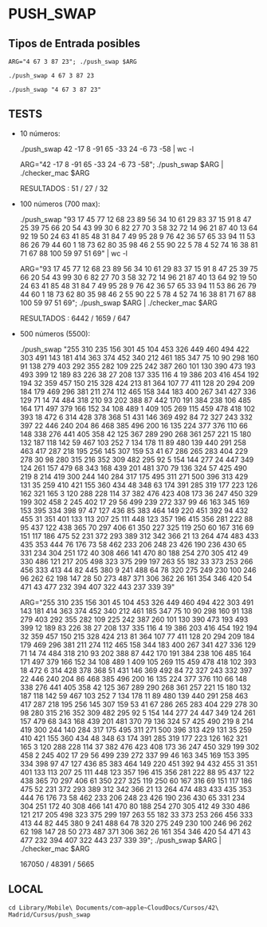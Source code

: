 # PUSH_SWAP

## Tipos de Entrada posibles

    ARG="4 67 3 87 23"; ./push_swap $ARG

    ./push_swap 4 67 3 87 23

    ./push_swap "4 67 3 87 23"

## TESTS

- 10 números:

  ./push_swap 42 -17 8 -91 65 -33 24 -6 73 -58 | wc -l
  
  ARG="42 -17 8 -91 65 -33 24 -6 73 -58"; ./push_swap $ARG | ./checker_mac $ARG

  RESULTADOS : 51 / 27 / 32

- 100 números (700 max):

  ./push_swap "93 17 45 77 12 68 23 89 56 34 10 61 29 83 37 15 91 8 47 25 39 75 66 20 54 43 99 30 6 82 27 70 3 58 32 72 14 96 21 87 40 13 64 92 19 50 24 63 41 85 48 31 84 7 49 95 28 9 76 42 36 57 65 33 94 11 53 86 26 79 44 60 1 18 73 62 80 35 98 46 2 55 90 22 5 78 4 52 74 16 38 81 71 67 88 100 59 97 51 69" | wc -l

  ARG="93 17 45 77 12 68 23 89 56 34 10 61 29 83 37 15 91 8 47 25 39 75 66 20 54 43 99 30 6 82 27 70 3 58 32 72 14 96 21 87 40 13 64 92 19 50 24 63 41 85 48 31 84 7 49 95 28 9 76 42 36 57 65 33 94 11 53 86 26 79 44 60 1 18 73 62 80 35 98 46 2 55 90 22 5 78 4 52 74 16 38 81 71 67 88 100 59 97 51 69"; ./push_swap $ARG | ./checker_mac $ARG

  RESULTADOS : 6442 / 1659 / 647

- 500 números (5500):

  ./push_swap "255 310 235 156 301 45 104 453 326 449 460 494 422 303 491 143 181 414 363 374 452 340 212 461 185 347 75 10 90 298 160 91 138 279 403 292 355 282 109 225 242 387 260 101 130 390 473 193 493 399 12 189 83 226 38 27 208 137 335 116 4 19 386 203 416 454 192 194 32 359 457 150 215 328 424 213 81 364 107 77 411 128 20 294 209 184 179 469 296 381 211 274 112 465 158 344 183 400 267 341 427 336 129 71 14 74 484 318 210 93 202 388 87 442 170 191 384 238 106 485 164 171 497 379 166 152 34 108 489 1 409 105 269 115 459 478 418 102 393 18 472 6 314 428 378 368 51 431 146 369 492 84 72 327 243 332 397 22 446 240 204 86 468 385 496 200 16 135 224 377 376 110 66 148 338 276 441 405 358 42 125 367 289 290 268 361 257 221 15 180 132 187 118 142 59 467 103 252 7 134 178 11 89 480 139 440 291 258 463 417 287 218 195 256 145 307 159 53 41 67 286 265 283 404 229 278 30 98 280 315 216 352 309 482 295 92 5 154 144 277 24 447 349 124 261 157 479 68 343 168 439 201 481 370 79 136 324 57 425 490 219 8 214 419 300 244 140 284 317 175 495 311 271 500 396 313 429 131 35 259 410 421 155 360 434 48 348 63 174 391 285 319 177 223 126 162 321 165 3 120 288 228 114 37 382 476 423 408 173 36 247 450 329 199 302 458 2 245 402 17 29 56 499 239 272 337 99 46 163 345 169 153 395 334 398 97 47 127 436 85 383 464 149 220 451 392 94 432 455 31 351 401 133 113 207 25 111 448 123 357 196 415 356 281 222 88 95 437 122 438 365 70 297 406 61 350 227 325 119 250 60 167 316 69 151 117 186 475 52 231 372 293 389 312 342 366 21 13 264 474 483 433 435 353 444 76 176 73 58 462 233 206 248 23 426 190 236 430 65 331 234 304 251 172 40 308 466 141 470 80 188 254 270 305 412 49 330 486 121 217 205 498 323 375 299 197 263 55 182 33 373 253 266 456 333 413 44 82 445 380 9 241 488 64 78 320 275 249 230 100 246 96 262 62 198 147 28 50 273 487 371 306 362 26 161 354 346 420 54 471 43 477 232 394 407 322 443 237 339 39"

  ARG="255 310 235 156 301 45 104 453 326 449 460 494 422 303 491 143 181 414 363 374 452 340 212 461 185 347 75 10 90 298 160 91 138 279 403 292 355 282 109 225 242 387 260 101 130 390 473 193 493 399 12 189 83 226 38 27 208 137 335 116 4 19 386 203 416 454 192 194 32 359 457 150 215 328 424 213 81 364 107 77 411 128 20 294 209 184 179 469 296 381 211 274 112 465 158 344 183 400 267 341 427 336 129 71 14 74 484 318 210 93 202 388 87 442 170 191 384 238 106 485 164 171 497 379 166 152 34 108 489 1 409 105 269 115 459 478 418 102 393 18 472 6 314 428 378 368 51 431 146 369 492 84 72 327 243 332 397 22 446 240 204 86 468 385 496 200 16 135 224 377 376 110 66 148 338 276 441 405 358 42 125 367 289 290 268 361 257 221 15 180 132 187 118 142 59 467 103 252 7 134 178 11 89 480 139 440 291 258 463 417 287 218 195 256 145 307 159 53 41 67 286 265 283 404 229 278 30 98 280 315 216 352 309 482 295 92 5 154 144 277 24 447 349 124 261 157 479 68 343 168 439 201 481 370 79 136 324 57 425 490 219 8 214 419 300 244 140 284 317 175 495 311 271 500 396 313 429 131 35 259 410 421 155 360 434 48 348 63 174 391 285 319 177 223 126 162 321 165 3 120 288 228 114 37 382 476 423 408 173 36 247 450 329 199 302 458 2 245 402 17 29 56 499 239 272 337 99 46 163 345 169 153 395 334 398 97 47 127 436 85 383 464 149 220 451 392 94 432 455 31 351 401 133 113 207 25 111 448 123 357 196 415 356 281 222 88 95 437 122 438 365 70 297 406 61 350 227 325 119 250 60 167 316 69 151 117 186 475 52 231 372 293 389 312 342 366 21 13 264 474 483 433 435 353 444 76 176 73 58 462 233 206 248 23 426 190 236 430 65 331 234 304 251 172 40 308 466 141 470 80 188 254 270 305 412 49 330 486 121 217 205 498 323 375 299 197 263 55 182 33 373 253 266 456 333 413 44 82 445 380 9 241 488 64 78 320 275 249 230 100 246 96 262 62 198 147 28 50 273 487 371 306 362 26 161 354 346 420 54 471 43 477 232 394 407 322 443 237 339 39"; ./push_swap $ARG | ./checker_mac $ARG

  167050 / 48391 / 5665

## LOCAL

    cd Library/Mobile\ Documents/com~apple~CloudDocs/Cursos/42\ Madrid/Cursus/push_swap

